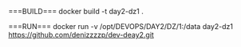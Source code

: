 ===BUILD===
docker build -t day2-dz1 .



===RUN===
docker run -v /opt/DEVOPS/DAY2/DZ/1:/data day2-dz1 https://github.com/denizzzzp/dev-deay2.git